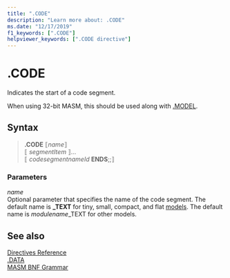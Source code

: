 ```yaml
---
title: ".CODE"
description: "Learn more about: .CODE"
ms.date: "12/17/2019"
f1_keywords: [".CODE"]
helpviewer_keywords: [".CODE directive"]
---
```

# .CODE

Indicates the start of a code segment.

When using 32-bit MASM, this should be used along with [.MODEL](dot-model.md).

## Syntax

> **.CODE** ⟦*name*⟧\
> ⟦ *segmentItem* ⟧...\
> ⟦ *codesegmentnameId* **ENDS**;;⟧

### Parameters

*name*\
Optional parameter that specifies the name of the code segment. The default name is **_TEXT** for tiny, small, compact, and flat [models](dot-model.md). The default name is *modulename*_TEXT for other models.

## See also

[Directives Reference](directives-reference.md)\
[.DATA](dot-data.md)\
[MASM BNF Grammar](masm-bnf-grammar.md)
